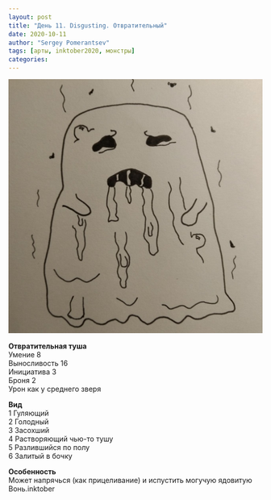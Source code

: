 ```yaml
---
layout: post
title: "День 11. Disgusting. Отвратительный"
date: 2020-10-11
author: "Sergey Pomerantsev"
tags: [арты, inktober2020, монстры]
categories:
---
```


![](/assets/images/inktober20-11.jpg)

**Отвратительная туша**  
Умение 8  
Выносливость 16  
Инициатива 3  
Броня 2  
Урон как у среднего зверя  

**Вид**  
1 Гуляющий  
2 Голодный  
3 Засохший  
4 Растворяющий чью-то тушу  
5 Разлившийся по полу  
6 Залитый в бочку  

**Особенность**  
Может напрячься (как прицеливание) и испустить могучую ядовитую Вонь.inktober
